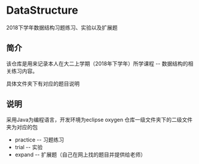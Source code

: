 # DataStructure

2018下学年数据结构习题练习、实验以及扩展题

## 简介

该仓库是用来记录本人在大二上学期（2018年下学年）所学课程 -- 数据结构的相关练习内容。 

具体文件夹下有对应的题目说明

## 说明

采用Java为编程语言，开发环境为eclipse oxygen
仓库一级文件夹下的二级文件夹为对应的包

- practice -- 习题练习
- trial -- 实验
- expand -- 扩展题（自己在网上找的题目并提供给老师）
